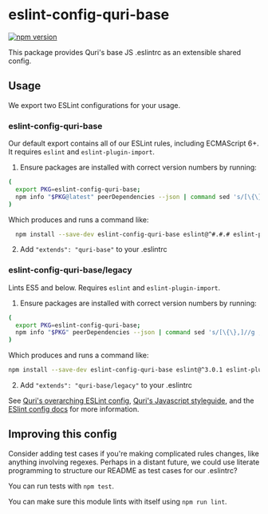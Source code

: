 # eslint-config-quri-base

[![npm version](https://badge.fury.io/js/eslint-config-quri-base.svg)](http://badge.fury.io/js/eslint-config-quri-base)

This package provides Quri's base JS .eslintrc as an extensible shared config.

## Usage

We export two ESLint configurations for your usage.

### eslint-config-quri-base

Our default export contains all of our ESLint rules, including ECMAScript 6+. It requires `eslint` and `eslint-plugin-import`.

1. Ensure packages are installed with correct version numbers by running:
  ```sh
  (
    export PKG=eslint-config-quri-base;
    npm info "$PKG@latest" peerDependencies --json | command sed 's/[\{\},]//g ; s/: /@/g' | xargs npm install --save-dev "$PKG@latest"
  )
  ```

  Which produces and runs a command like:

  ```sh
    npm install --save-dev eslint-config-quri-base eslint@^#.#.# eslint-plugin-import@^#.#.#
  ```

2. Add `"extends": "quri-base"` to your .eslintrc

### eslint-config-quri-base/legacy

Lints ES5 and below. Requires `eslint` and `eslint-plugin-import`.

1. Ensure packages are installed with correct version numbers by running:
  ```sh
  (
    export PKG=eslint-config-quri-base;
    npm info "$PKG" peerDependencies --json | command sed 's/[\{\},]//g ; s/: /@/g' | xargs npm install --save-dev "$PKG"
  )
  ```

  Which produces and runs a command like:

  ```sh
  npm install --save-dev eslint-config-quri-base eslint@^3.0.1 eslint-plugin-import@^1.10.3
  ```

2. Add `"extends": "quri-base/legacy"` to your .eslintrc

See [Quri's overarching ESLint config](https://npmjs.com/eslint-config-quri), [Quri's Javascript styleguide](https://github.com/quri/javascript), and the [ESlint config docs](http://eslint.org/docs/user-guide/configuring#extending-configuration-files) for more information.

## Improving this config

Consider adding test cases if you're making complicated rules changes, like anything involving regexes. Perhaps in a distant future, we could use literate programming to structure our README as test cases for our .eslintrc?

You can run tests with `npm test`.

You can make sure this module lints with itself using `npm run lint`.
